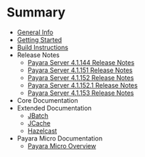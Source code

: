 # Summary

* [General Info](general-info/general-info.md)
* [Getting Started](getting-started/getting-started.md)
* [Build Instructions](build-instructions/build-instructions.md)
* Release Notes
    * [Payara Server 4.1.144 Release Notes](release-notes/release-notes-144.md)
    * [Payara Server 4.1.151 Release Notes](release-notes/release-notes-151.md)
    * [Payara Server 4.1.152 Release Notes](release-notes/release-notes-152.md)
    * [Payara Server 4.1.152.1 Release Notes](release-notes/release-notes-152.1.md)
    * [Payara Server 4.1.153 Release Notes](release-notes/release-notes-153.md)
* Core Documentation
* Extended Documentation
    * [JBatch](documentation/extended-documentation/jbatch.md)
    * [JCache](documentation/extended-documentation/jcache.md)
    * [Hazelcast](documentation/extended-documentation/hazelcast.md)
* Payara Micro Documentation
    * [Payara Micro Overview](documentation/payara-micro/payara-micro.md)

